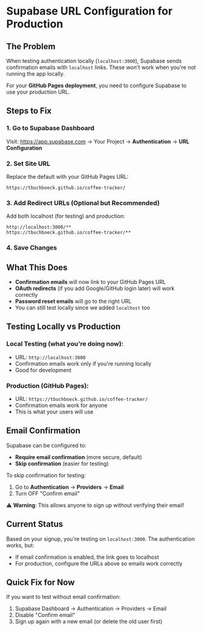 # Supabase URL Configuration for Production

## The Problem

When testing authentication locally (`localhost:3000`), Supabase sends confirmation emails with `localhost` links. These won't work when you're not running the app locally.

For your **GitHub Pages deployment**, you need to configure Supabase to use your production URL.

## Steps to Fix

### 1. Go to Supabase Dashboard
Visit: https://app.supabase.com → Your Project → **Authentication** → **URL Configuration**

### 2. Set Site URL
Replace the default with your GitHub Pages URL:
```
https://tbuchboeck.github.io/coffee-tracker/
```

### 3. Add Redirect URLs (Optional but Recommended)
Add both localhost (for testing) and production:
```
http://localhost:3000/**
https://tbuchboeck.github.io/coffee-tracker/**
```

### 4. Save Changes

## What This Does

- **Confirmation emails** will now link to your GitHub Pages URL
- **OAuth redirects** (if you add Google/GitHub login later) will work correctly
- **Password reset emails** will go to the right URL
- You can still test locally since we added `localhost` too

## Testing Locally vs Production

### Local Testing (what you're doing now):
- URL: `http://localhost:3000`
- Confirmation emails work only if you're running locally
- Good for development

### Production (GitHub Pages):
- URL: `https://tbuchboeck.github.io/coffee-tracker/`
- Confirmation emails work for anyone
- This is what your users will use

## Email Confirmation

Supabase can be configured to:
- **Require email confirmation** (more secure, default)
- **Skip confirmation** (easier for testing)

To skip confirmation for testing:
1. Go to **Authentication** → **Providers** → **Email**
2. Turn OFF "Confirm email"

⚠️ **Warning**: This allows anyone to sign up without verifying their email!

## Current Status

Based on your signup, you're testing on `localhost:3000`. The authentication works, but:
- If email confirmation is enabled, the link goes to localhost
- For production, configure the URLs above so emails work correctly

## Quick Fix for Now

If you want to test without email confirmation:
1. Supabase Dashboard → Authentication → Providers → Email
2. Disable "Confirm email"
3. Sign up again with a new email (or delete the old user first)

